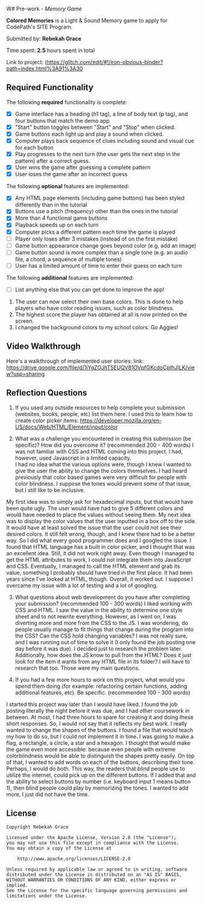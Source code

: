 W# Pre-work - *Memory Game*

**Colored Memories** is a Light & Sound Memory game to apply for CodePath's SITE Program. 

Submitted by: **Rebekah Grace**

Time spent: **2.5** hours spent in total

Link to project: (https://glitch.com/edit/#!/iron-obvious-binder?path=index.html%3A91%3A30

## Required Functionality

The following **required** functionality is complete:

* [x] Game interface has a heading (h1 tag), a line of body text (p tag), and four buttons that match the demo app
* [x] "Start" button toggles between "Start" and "Stop" when clicked. 
* [x] Game buttons each light up and play a sound when clicked. 
* [x] Computer plays back sequence of clues including sound and visual cue for each button
* [x] Play progresses to the next turn (the user gets the next step in the pattern) after a correct guess. 
* [x] User wins the game after guessing a complete pattern
* [x] User loses the game after an incorrect guess

The following **optional** features are implemented:

* [x] Any HTML page elements (including game buttons) has been styled differently than in the tutorial
* [x] Buttons use a pitch (frequency) other than the ones in the tutorial
* [x] More than 4 functional game buttons
* [x] Playback speeds up on each turn
* [x] Computer picks a different pattern each time the game is played
* [ ] Player only loses after 3 mistakes (instead of on the first mistake)
* [ ] Game button appearance change goes beyond color (e.g. add an image)
* [ ] Game button sound is more complex than a single tone (e.g. an audio file, a chord, a sequence of multiple tones)
* [ ] User has a limited amount of time to enter their guess on each turn

The following **additional** features are implemented:

- [ ] List anything else that you can get done to improve the app!
1. The user can now select their own base colors.  This is done to help players who have color reading issues, such as color blindness.
2. The highest score the player has obtained at all is now printed on the screen.
3. I changed the background colors to my school colors. Go Aggies!

## Video Walkthrough

Here's a walkthrough of implemented user stories:
link: https://drive.google.com/file/d/1iYgZOJhT5EUQV81OVpfGKcdoCpIhJlLK/view?usp=sharing


## Reflection Questions
1. If you used any outside resources to help complete your submission (websites, books, people, etc) list them here. 
  I used this to learn how to create color picker items:
  https://developer.mozilla.org/en-US/docs/Web/HTML/Element/input/color

2. What was a challenge you encountered in creating this submission (be specific)? How did you overcome it? (recommended 200 - 400 words) 
I was not familiar with CSS and HTML coming into this project. I had, however, used Javascript in a limited capacity.  
  I had no idea what the various options were, though I knew I wanted to give the user the ability to change the colors themselves. 
  I had heard previously that color based games were very difficult for people with color blindness.  I suppose the tones would prevent some of 
  that issue, but I still like to be inclusive.
  
  My first idea was to simply ask for hexadecimal inputs, but that would have been quite ugly. The user would have had to give 5 different colors
  and would have needed to place the values without seeing them. My next idea was to display the color values that the user inputted in a box off 
  to the side.  It would have at least solved the issue that the user could not see their desired colors.  It still felt wrong, though, and I knew 
  there had to be a better way.  So I did what every good programmer does and I googled the issue.  I found that HTML language has a built in color 
  picker, and I thought that was an excellent idea.  Still, it did not work right away.  Even though I managed to get the HTML attributes to work, 
  I could not integrate them into JavaScript and CSS.  Eventually, I managed to call the HTML element and grab its value, something I probably should 
  have tried in the first place.  It had been years since I've looked at HTML, though.  Overall, it worked out.  I suppose I overcame my issue with a 
  lot of testing and a lot of googling.
  
3. What questions about web development do you have after completing your submission? (recommended 100 - 300 words) 
  I liked working with CSS and HTML. I saw the value in the ability to determine one style sheet and to not rewrite everything. However, as I went on, 
  I was diverting more and more from the CSS to the JS.  I was wondering, do people usually manage to fit things that change during the program into the 
  CSS?  Can the CSS hold changing variables?  I was not really sure, and I was running out of time to solve it (I only found the job posting one day 
  before it was due).  I decided just to research the problem later.  Additionally, how does the JS know to pull from the HTML?  Does it just look for 
  the item it wants from any HTML file in its folder? I will have to research that too.  Those were my main questions.


4. If you had a few more hours to work on this project, what would you spend them doing (for example: refactoring certain functions, adding additional features, etc). Be specific. (recommended 100 - 300 words) 

  I started this project way later than I would have liked. I found the job posting literally the night before it was due, and I had other coursework in
  between.  At most, I had three hours to spare for creating it and doing these short responses.  So, I would not say that it reflects my best work. 
  I really wanted to change the shapes of the buttons. I found a file that would teach my how to do so, but I could not implement it in time. I was going 
  to make a flag, a rectangle, a circle, a star and a hexagon. I thought that would make the game even more accessible: because even people with extreme 
  colorblindness would be able to distinguish the shapes pretty easily.  On top of that, I wanted to add words on each of the buttons, describing their 
  tone.  Perhaps, I would do both. This way, the readers that blind people use to utilize the internet, could pick up on the different buttons.  If I added
  that and the ability to select buttons by number (i.e. keyboard input 1 means button 1), then blind people could play by memorizing the tones.  I wanted 
  to add more, I just did not have the time.



## License

    Copyright Rebekah Grace

    Licensed under the Apache License, Version 2.0 (the "License");
    you may not use this file except in compliance with the License.
    You may obtain a copy of the License at

        http://www.apache.org/licenses/LICENSE-2.0

    Unless required by applicable law or agreed to in writing, software
    distributed under the License is distributed on an "AS IS" BASIS,
    WITHOUT WARRANTIES OR CONDITIONS OF ANY KIND, either express or implied.
    See the License for the specific language governing permissions and
    limitations under the License.